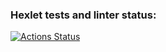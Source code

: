 ### Hexlet tests and linter status:
[![Actions Status](https://github.com/EduardaNaida/frontend-project-lvl1/workflows/hexlet-check/badge.svg)](https://github.com/EduardaNaida/frontend-project-lvl1/actions)